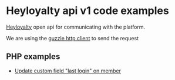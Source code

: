 # Heyloyalty api v1 code examples

<a href="http://heyloyalty.com/">Heyloyalty</a> open api for communicating with the platform. 

We are using the <a href="http://guzzle.readthedocs.org/en/latest/">guzzle http client</a> to send the request

## PHP examples

 * <a href="https://github.com/HeyLoyalty/api/blob/master/update-custom-field-last-login-on-member.md">Update custom field "last login" on member</a>


